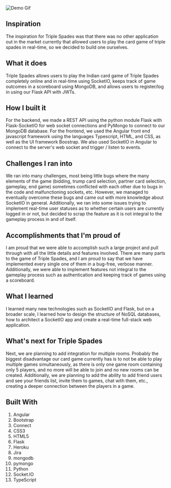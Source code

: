 ![Demo Gif](https://maheshnat.me/static/media/TripleSpades.a4c96515.gif)

## Inspiration

The inspiration for Triple Spades was that there was no other application out in the market currently that allowed users to play the card game of triple spades in real-time, so we decided to build one ourselves.

## What it does

Triple Spades allows users to play the Indian card game of Triple Spades completely online and in real-time using SocketIO, keeps track of game outcomes in a scoreboard using MongoDB, and allows users to register/log in using our Flask API with JWTs.

## How I built it

For the backend, we made a REST API using the python module Flask with Flask-SocketIO for web socket connections and PyMongo to connect to our MongoDB database. For the frontend, we used the Angular front end javascript framework using the languages Typescript, HTML, and CSS, as well as the UI framework Boostrap. We also used SocketIO in Angular to connect to the server's web socket and trigger / listen to events.

## Challenges I ran into

We ran into many challenges, most being little bugs where the many elements of the game (bidding, trump card selection, partner card selection, gameplay, end game) sometimes conflicted with each other due to bugs in the code and malfunctioning sockets, etc. However, we managed to eventually overcome these bugs and came out with more knowledge about SocketIO in general. Additionally, we ran into some issues trying to implement real-time user statuses as to whether certain users are currently logged in or not, but decided to scrap the feature as it is not integral to the gameplay process in and of itself.

## Accomplishments that I'm proud of

I am proud that we were able to accomplish such a large project and pull through with all the little details and features involved. There are many parts to the game of Triple Spades, and I am proud to say that we have implemented every single one of them in a bug-free, verbose manner. Additionally, we were able to implement features not integral to the gameplay process such as authentication and keeping track of games using a scoreboard.

## What I learned

I learned many new technologies such as SocketIO and Flask, but on a broader scale, I learned how to design the structure of NoSQL databases, how to architect a SocketIO app and create a real-time full-stack web application.

## What's next for Triple Spades

Next, we are planning to add integration for multiple rooms. Probably the biggest disadvantage our card game currently has is to not be able to play multiple games simultaneously, as there is only one game room containing only 5 players, and no more will be able to join and no new rooms can be created. Additionally, we are planning to add the ability to add friend users and see your friends list, invite them to games, chat with them, etc., creating a deeper connection between the players in a game.

## Built With

1. Angular
2. Bootstrap
3. Connect
4. CSS3
5. HTML5
6. Flask
7. Heroku
8. Jira
9. mongodb
10. pymongo
11. Python
12. Socket.IO
13. TypeScript
